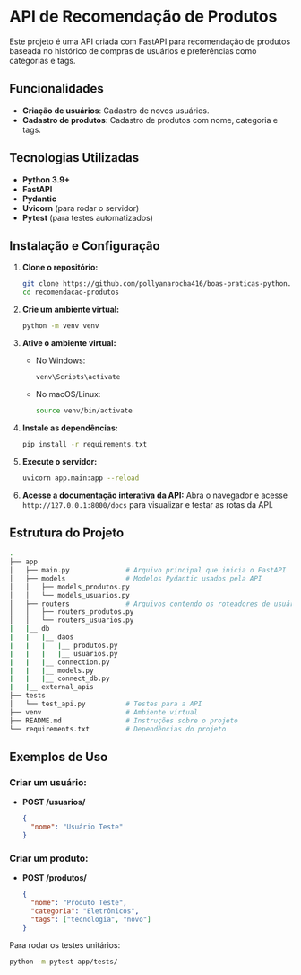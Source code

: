 # API de Recomendação de Produtos

Este projeto é uma API criada com FastAPI para recomendação de produtos baseada no histórico de compras de usuários e preferências como categorias e tags.
  
## Funcionalidades
- **Criação de usuários**: Cadastro de novos usuários.
- **Cadastro de produtos**: Cadastro de produtos com nome, categoria e tags.

## Tecnologias Utilizadas

- **Python 3.9+**
- **FastAPI**
- **Pydantic**
- **Uvicorn** (para rodar o servidor)
- **Pytest** (para testes automatizados)

## Instalação e Configuração

1. **Clone o repositório:**
   ```bash
   git clone https://github.com/pollyanarocha416/boas-praticas-python.git
   cd recomendacao-produtos
   ```

2. **Crie um ambiente virtual:**
   ```bash
   python -m venv venv
   ```

3. **Ative o ambiente virtual:**
   - No Windows:
     ```bash
     venv\Scripts\activate
     ```
   - No macOS/Linux:
     ```bash
     source venv/bin/activate
     ```

4. **Instale as dependências:**
   ```bash
   pip install -r requirements.txt
   ```

5. **Execute o servidor:**
   ```bash
   uvicorn app.main:app --reload
   ```



6. **Acesse a documentação interativa da API:**
   Abra o navegador e acesse `http://127.0.0.1:8000/docs` para visualizar e testar as rotas da API.

## Estrutura do Projeto

```bash
.
├── app
│   ├── main.py              # Arquivo principal que inicia o FastAPI
│   ├── models               # Modelos Pydantic usados pela API
│   │   ├── models_produtos.py
│   │   └── models_usuarios.py
│   ├── routers              # Arquivos contendo os roteadores de usuários e produtos
│   │   ├── routers_produtos.py
│   │   └── routers_usuarios.py
|   |__ db
|   |   |__ daos
|   |   |   |__ produtos.py
|   |   |   |__ usuarios.py
|   |   |__ connection.py
|   |   |__ models.py
|   |   |__ connect_db.py
|   |__ external_apis
├── tests
│   └── test_api.py          # Testes para a API
├── venv                     # Ambiente virtual
├── README.md                # Instruções sobre o projeto
└── requirements.txt         # Dependências do projeto
```

## Exemplos de Uso

### Criar um usuário:

- **POST /usuarios/**
  ```json
  {
    "nome": "Usuário Teste"
  }
  ```

### Criar um produto:

- **POST /produtos/**
  ```json
  {
    "nome": "Produto Teste",
    "categoria": "Eletrônicos",
    "tags": ["tecnologia", "novo"]
  }
  ```
Para rodar os testes unitários:

```bash
python -m pytest app/tests/
```
